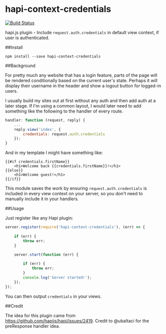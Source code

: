 # hapi-context-credentials

[![Build Status](https://travis-ci.org/mtharrison/hapi-context-credentials.svg)](https://travis-ci.org/mtharrison/hapi-context-credentials)

hapi.js plugin - Include `request.auth.credentials` in default view context, if user is authenticated.

##Install

`npm install --save hapi-context-credentials`

##Background

For pretty much any website that has a login feature, parts of the page will be rendered conditionally based on the current user's state. Perhaps it will display their username in the header and show a logout button for logged-in users.

I usually build my sites out at first without any auth and then add auth at a later stage. If I'm using a common layout, I would later need to add something like the following to the handler of every route.

```js
handler: function (request, reply) {
    ...
    reply.view('index', {
        credentials: request.auth.credentials
    });
}
```
  
And in my template I might have something like:

    {{#if credentials.firstName}}
        <h1>Welcome back {{credentials.firstName}}!</h1>
    {{else}}
        <h1>Welcome guest!</h1>
    {{/if}}

This module saves the work by ensuring `request.auth.credentials` is included in every view context on your server, so you don't need to manually include it in your handlers.

##Usage

Just register like any Hapi plugin:

```js
server.register(require('hapi-context-credentials'), (err) => {
    
    if (err) {
        throw err;
    }
    
    server.start(function (err) {

        if (err) {
            throw err;
        }
        console.log('Server started!');
    });
});
```
    
You can then output `credentials` in your views. 

##Credit

The idea for this plugin came from https://github.com/hapijs/hapi/issues/2419. Credit to @ubaltaci for the preResponse handler idea.
